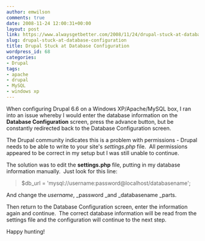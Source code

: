 ```yaml
---
author: emwilson
comments: true
date: 2008-11-24 12:00:31+00:00
layout: post
link: https://www.alwaysgetbetter.com/2008/11/24/drupal-stuck-at-database-configuration/
slug: drupal-stuck-at-database-configuration
title: Drupal Stuck at Database Configuration
wordpress_id: 68
categories:
- Drupal
tags:
- apache
- drupal
- MySQL
- windows xp
---
```


When configuring Drupal 6.6 on a Windows XP/Apache/MySQL box, I ran into an issue whereby I would enter the database information on the **Database Configuration** screen, press the advance button, but be constantly redirected back to the Database Configuration screen.

The Drupal community indicates this is a problem with permissions - Drupal needs to be able to write to your site's _settings.php_ file.  All permissions appeared to be correct in my setup but I was still unable to continue.

The solution was to edit the **settings.php** file, putting in my database information manually.  Just look for this line:


<blockquote>$db_url = 'mysql://username:password@localhost/databasename';</blockquote>


And change the _username_, _password _and _databasename _parts.

Then return to the Database Configuration screen, enter the information again and continue.  The correct database information will be read from the settings file and the configuration will continue to the next step.

Happy hunting!
